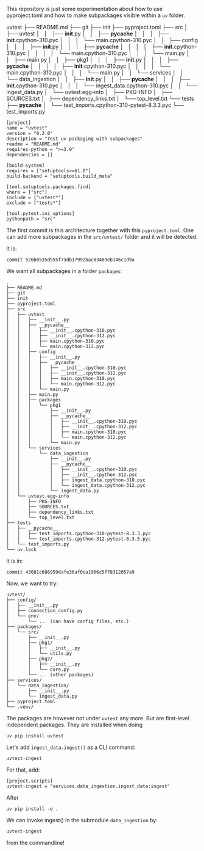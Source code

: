 This repository is just some experimentation about how to use pyproject.toml
and how to make subpackages visible within a `uv` folder.

uvtest
├── README.md
├── git
├── init
├── pyproject.toml
├── src
│   ├── uvtest
│   │   ├── __init__.py
│   │   ├── __pycache__
│   │   │   ├── __init__.cpython-310.pyc
│   │   │   └── main.cpython-310.pyc
│   │   ├── config
│   │   │   ├── __init__.py
│   │   │   ├── __pycache__
│   │   │   │   ├── __init__.cpython-310.pyc
│   │   │   │   └── main.cpython-310.pyc
│   │   │   └── main.py
│   │   ├── main.py
│   │   ├── pkg1
│   │   │   ├── __init__.py
│   │   │   ├── __pycache__
│   │   │   │   ├── __init__.cpython-310.pyc
│   │   │   │   └── main.cpython-310.pyc
│   │   │   └── main.py
│   │   └── services
│   │       └── data_ingestion
│   │           ├── __init__.py
│   │           ├── __pycache__
│   │           │   ├── __init__.cpython-310.pyc
│   │           │   └── ingest_data.cpython-310.pyc
│   │           └── ingest_data.py
│   └── uvtest.egg-info
│       ├── PKG-INFO
│       ├── SOURCES.txt
│       ├── dependency_links.txt
│       └── top_level.txt
└── tests
    ├── __pycache__
    │   └── test_imports.cpython-310-pytest-8.3.3.pyc
    └── test_imports.py

```
[project]
name = "uvtest"
version = "0.2.0"
description = "Test uv packaging with subpackages"
readme = "README.md"
requires-python = ">=3.9"
dependencies = []

[build-system]
requires = ["setuptools>=61.0"]
build-backend = "setuptools.build_meta"

[tool.setuptools.packages.find]
where = ["src"]
include = ["uvtest*"]
exclude = ["tests*"]

[tool.pytest.ini_options]
pythonpath = "src"
```
The first commit is this architecture together with this `pyproject.toml`.
One can add more subpackages in the `src/uvtest/` folder and it will be
detected.

It is:
```
commit 526b0535d955f73db17992bac03489eb146c1d9a
```

We want all subpackages in a folder `packages`:

```
.
├── README.md
├── git
├── init
├── pyproject.toml
├── src
│   ├── uvtest
│   │   ├── __init__.py
│   │   ├── __pycache__
│   │   │   ├── __init__.cpython-310.pyc
│   │   │   ├── __init__.cpython-312.pyc
│   │   │   ├── main.cpython-310.pyc
│   │   │   └── main.cpython-312.pyc
│   │   ├── config
│   │   │   ├── __init__.py
│   │   │   ├── __pycache__
│   │   │   │   ├── __init__.cpython-310.pyc
│   │   │   │   ├── __init__.cpython-312.pyc
│   │   │   │   ├── main.cpython-310.pyc
│   │   │   │   └── main.cpython-312.pyc
│   │   │   └── main.py
│   │   ├── main.py
│   │   ├── packages
│   │   │   └── pkg1
│   │   │       ├── __init__.py
│   │   │       ├── __pycache__
│   │   │       │   ├── __init__.cpython-310.pyc
│   │   │       │   ├── __init__.cpython-312.pyc
│   │   │       │   ├── main.cpython-310.pyc
│   │   │       │   └── main.cpython-312.pyc
│   │   │       └── main.py
│   │   └── services
│   │       └── data_ingestion
│   │           ├── __init__.py
│   │           ├── __pycache__
│   │           │   ├── __init__.cpython-310.pyc
│   │           │   ├── __init__.cpython-312.pyc
│   │           │   ├── ingest_data.cpython-310.pyc
│   │           │   └── ingest_data.cpython-312.pyc
│   │           └── ingest_data.py
│   └── uvtest.egg-info
│       ├── PKG-INFO
│       ├── SOURCES.txt
│       ├── dependency_links.txt
│       └── top_level.txt
├── tests
│   ├── __pycache__
│   │   ├── test_imports.cpython-310-pytest-8.3.3.pyc
│   │   └── test_imports.cpython-312-pytest-8.3.5.pyc
│   └── test_imports.py
└── uv.lock
```
It is in:
```
commit 43681c686959dafe36af0ca1966c5f78312057a9
```



Now, we want to try:

```
uvtest/
├── config/
│   ├── __init__.py
│   ├── connection_config.py
│   └── env/
│       └── ... (can have config files, etc.)
├── packages/
│   └── src/
│       ├── __init__.py
│       ├── pkg1/
│       │   ├── __init__.py
│       │   └── utils.py
│       ├── pkg2/
│       │   ├── __init__.py
│       │   └── core.py
│       └── ... (other packages)
├── services/
│   └── data_ingestion/
│       ├── __init__.py
│       └── ingest_data.py
├── pyproject.toml
└── .venv/
```
The packages are however not under `uvtest` any more.
But are first-level independent packages.
They are installed when doing
```
uv pip install uvtest
```



Let's add `ingest_data.ingest()` as a CLI command:
```
uvtest-ingest
```

For that, add:
```
[project.scripts]
uvtest-ingest = "services.data_ingestion.ingest_data:ingest"
```
After
```
uv pip install -e .
```
We can invoke ingest() in the submodule `data_ingestion` by:
```
uvtest-ingest
```
from the commandline!

